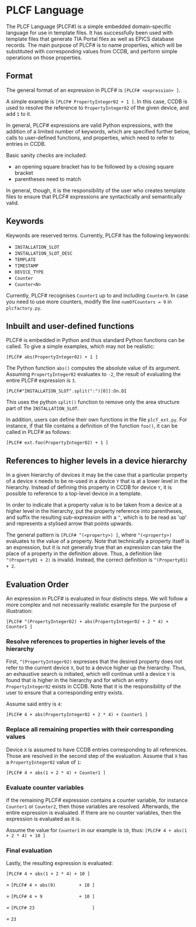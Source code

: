 # PLCF Language

The PLCF Language (PLCF#) is a simple embedded domain-specific language for use in template files. It has successfully been used with template files that generate TIA Portal files as well as EPICS database records. The main purpose of PLCF# is to name properties, which will be substituted with corresponding values from CCDB, and perform simple operations on those properties.


## Format

The general format of an expression in PLCF# is `[PLCF# <expression> ]`.

A simple example is `[PLCF# PropertyInteger02 + 1 ]`. In this case, CCDB is used to resolve the reference to `PropertyInteger02` of the given device, and add `1` to it.

In general, PLCF# expressions are valid Python expressions, with the addition of a limited number of keywords, which are specified further below, calls to user-defined functions, and properties, which need to refer to entries in CCDB.

Basic sanity checks are included:

 - an opening square bracket has to be followed by a closing square bracket
 - parentheses need to match

In general, though, it is the responsibility of the user who creates template files to ensure that PLCF# expressions are syntactically and semantically valid.


## Keywords

Keywords are reserved terms. Currently, PLCF# has the following keywords:

- `INSTALLATION_SLOT`
- `INSTALLATION_SLOT_DESC`
- `TEMPLATE`
- `TIMESTAMP`
- `DEVICE_TYPE`
- `Counter`
- `Counter<N>`

Currently, PLCF# recognises `Counter1` up to and including `Counter9`. In case you need to use more counters, modify the line `numOfCounters = 9` in `plcfactory.py`.

## Inbuilt and user-defined functions

PLCF# is embedded in Python and thus standard Python functions can be called. To give a simple examples, which may not be realistic:

`[PLCF# abs(PropertyInteger02) + 1 ]`

The Python function `abs()` computes the absolute value of its argument. Assuming `PropertyInteger02` evaluates to `-2`, the result of evaluating the entire PLCF# expression is `3`.

`[PLCF#"INSTALLATION_SLOT".split(":")[0]]:On.DI`

This uses the python `split()` function to remove only the area structure part of the `INSTALLATION_SLOT`.

In addition, users can define their own functions in the file `plcf_ext.py`. For instance, if that file contains a definition of the function `foo()`, it can be called in PLCF# as follows:

`[PLCF# ext.foo(PropertyInteger02) + 1 ]`



## References to higher levels in a device hierarchy

In a given hierarchy of devices it may be the case that a particular property of a device `X` needs to be re-used in a device `Y` that is at a lower level in the hierarchy. Instead of defining this property in CCDB for device `Y`, it is possible to reference to a top-level device in a template.

In order to indicate that a property value is to be taken from a device at a higher level in the hierarchy, put the property reference into parentheses, and suffix the resulting sub-expression with a `^`, which is to be read as 'up' and represents a stylised arrow that points upwards.

The general pattern is `[PLCF# ^(<property>) ]`, where `^(<property>)` evaluates to the value of a property. Note that technically a property itself is an expression, but it is not generally true that an expression can take the place of a property in the definition above. Thus, a definition like `^(Property01 + 2)` is invalid. Instead, the correct definition is `^(Property01) + 2`.


## Evaluation Order

An expression in PLCF# is evaluated in four distincts steps. We will follow a more complex and not necessarily realistic example for the purpose of illustration:

`[PLCF# ^(PropertyInteger02) + abs(PropertyInteger02 + 2 * 4) + Counter1 ]`


### Resolve references to properties in higher levels of the hierarchy

First, `^(PropertyInteger02)` expresses that the desired property does not refer to the current device `X`, but to a device higher up the hierarchy. Thus, an exhaustive search is initiated, which will continue until a device `Y` is found that is higher in the hierarchy and for which an entry `PropertyInteger02` exists in CCDB. Note that it is the responsibility of the user to ensure that a corresponding entry exists.

Assume said entry is `4`:

`[PLCF# 4 + abs(PropertyInteger02 + 2 * 4) + Counter1 ]`



### Replace all remaining properties with their corresponding values

Device `X` is assumed to have CCDB entries corresponding to all references. Those are resolved in the second step of the evaluation. Assume that `X` has a `PropertyInteger02` value of `1`:

`[PLCF# 4 + abs(1 + 2 * 4) + Counter1 ]`



### Evaluate counter variables

If the remaining PLCF# expression contains a counter variable, for instance `Counter1` or `Counter2`, then those variables are resolved. Afterwards, the entire expression is evaluated. If there are no counter variables, then the expression is evaluated as it is.

Assume the value for `Counter1` in our example is `10`, thus:
`[PLCF# 4 + abs(1 + 2 * 4) + 10 ]`


### Final evaluation

Lastly, the resulting expression is evaluated:

  `[PLCF# 4 + abs(1 + 2 * 4) + 10 ]`

= `[PLCF# 4 + abs(9)         + 10 ]`

= `[PLCF# 4 + 9              + 10 ]`

= `[PLCF# 23                      ]`

= `23`
